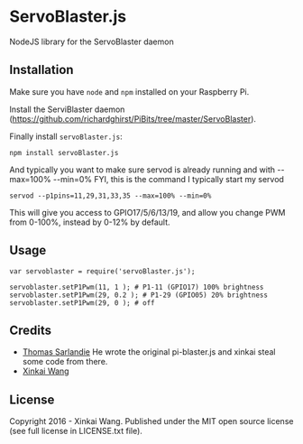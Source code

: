 # ServoBlaster.js
NodeJS library for the ServoBlaster daemon

## Installation

Make sure you have `node` and `npm` installed on your Raspberry Pi.

Install the ServiBlaster daemon (https://github.com/richardghirst/PiBits/tree/master/ServoBlaster).

Finally install `servoBlaster.js`:

    npm install servoBlaster.js

And typically you want to make sure servod is already running and with --max=100% --min=0%
FYI, this is the command I typically start my servod

    servod --p1pins=11,29,31,33,35 --max=100% --min=0%

This will give you access to GPIO17/5/6/13/19, and allow you change PWM from 0-100%, instead by 0-12% by default.

## Usage

    var servoblaster = require('servoBlaster.js');

    servoblaster.setP1Pwm(11, 1 ); # P1-11 (GPIO17) 100% brightness
    servoblaster.setP1Pwm(29, 0.2 ); # P1-29 (GPIO05) 20% brightness
    servoblaster.setP1Pwm(29, 0 ); # off

## Credits

* [Thomas Sarlandie](https://github.com/sarfata) He wrote the original pi-blaster.js and xinkai steal some code from there.
* [Xinkai Wang](https://github.com/xinkaiwang)


## License

Copyright 2016 - Xinkai Wang. Published under the MIT open source license (see full license in LICENSE.txt file).

[servoBlaster]: https://github.com/xinkaiwang/ServoBlaster.js
